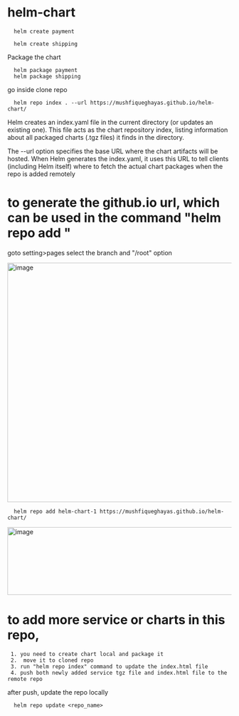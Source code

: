 # helm-chart

      helm create payment

      helm create shipping

Package the chart

      helm package payment
      helm package shipping

go inside clone repo

      helm repo index . --url https://mushfiqueghayas.github.io/helm-chart/

Helm creates an index.yaml file in the current directory (or updates an existing one). This file acts as the chart repository index, listing information about all packaged charts (.tgz files) it finds in the directory.

The --url option specifies the base URL where the chart artifacts will be hosted. When Helm generates the index.yaml, it uses this URL to tell clients (including Helm itself) where to fetch the actual chart packages when the repo is added remotely

# to generate the github.io url, which can be used in the command "helm repo add <URL>"

goto setting>pages select the branch and "/root" option

<img width="1531" height="537" alt="image" src="https://github.com/user-attachments/assets/0bc1e6e9-ad54-4ad0-9edb-5640546eb32e" />

      helm repo add helm-chart-1 https://mushfiqueghayas.github.io/helm-chart/  

<img width="1195" height="152" alt="image" src="https://github.com/user-attachments/assets/eb3bf8d4-fca4-4a3f-a41e-8780031eb69d" />

# to add more service or charts in this repo, 

     1. you need to create chart local and package it
     2.  move it to cloned repo 
     3. run "helm repo index" command to update the index.html file
     4. push both newly added service tgz file and index.html file to the remote repo

after push, update the repo locally

      helm repo update <repo_name>

      

